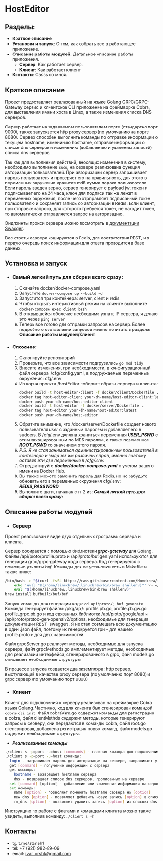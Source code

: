 # HostEditor

## Разделы:

- **Краткое описание**
- **Установка и запуск**: О том, как собрать все в работающее приложение.
- **Описание работы модулей**: Детальное описание работы приложения.
  - **Сервер**: Как работает сервер.
  - **Клиент**: Как работает клиент.
- **Контакты**: Связь со мной.

## Краткое описание

Проект предоставляет реализованный на языке Golang GRPC/GRPC-Gateway сервис и клиентское CLI приложение на фреймворке Cobra, для выставления имени хоста в Linux, а также изменения списка DNS серверов.

Сервер работает на задаваемом пользователем порте (стандартно порт 9000), также запускается http proxy сервер (по умолчанию на порте 8080). Сервер способен выполнить команды по отправке информации о текущем hostname, изменинию hostname, отправке информации о списке dns серверов и изменению (добавлению и удалению записей) списка dns серверов. 

Так как для выполнения действий, вносящих изменения в систему, необходимо выполнение ```sudo```, на сервере реализована функция авторизации пользователей. При авторизации сервер запрашивает пароль пользователя и проверяет его на правильность, для этого в переменных окружения хранится md5 сумма пароля пользователя. Если пароль введен верно, сервер генерирует с payload jwt токен и подписывает его на 24 часа, ключ для подписи так же лежит в переменных окружения, после чего отрправляет подписанный токен пользователю и сохраняет запись об авторизации в Redis. Если клиент, при отправке запроса, для которого требуется токен, не находит токен, то автоматически отправляется запрос на авторизацию.

Эндпоинты прокси сервера можно посмотреть в [документации Swagger](https://stensh1.github.io/hostEditor/).

Все ответы сервера кэшируются в Redis, для соответствия REST, и в первую очередь поиск информации для ответа проводится в базе данных.
  
## Установка и запуск

- ### Самый легкий путь для сборки всего сразу:
  1. Скачайте docker/docker-compose.yaml
  2. Запустите ``docker-compose up --build -d``
  3. Запустится три контейнера: server, client и redis
  4. Чтобы открыть интерактивный режим на клиенте выполните ``docker-compose exec client bash``
  5. В открывшейся оболочке необходимо узнать IP сервера, я делаю это через ``ping server``
  6. Теперь все готово для отправки запросов на сервер. Более подробно о составлении запросов можно почитать в разделе: **Описание работы модулей/Клиент**
 
- ### Сложнее:
  1. Склонируйте репозиторий
  2. Проверьте, что все зависимости подгрузились ``go mod tidy``
  3. Внесите изменения, при необходимости, в конфигурационный файл сервера: /cfg/config.yaml, в подгружаемые переменные окружения: cfg/.env
  4. Из корня проекта /hostEditor соберите образы сервера и клиента:
     ```bash
     docker build -t host-editor-client -f docker/client/Dockerfile .
     docker tag host-editor-client your-dh-name/host-editor-client:latest
     docker push your-dh-name/host-editor-client
     docker build -t host-editor -f docker/server/Dockerfile .
     docker tag host-editor your-dh-name/host-editor:latest
     docker push your-dh-name/host-editor
     ```
  5. Обратите внимание, что /docker/server/Dockerfile создает нового пользователя *user* с заданным паролем и добавляет его в sudoers. В /cfg/.env должна храниться переменная ***USER_PSWD*** с этим захэшированным по MD5 паролем, а также переменная ***ROOT_PSWD*** со значением этого пароля.
  6. *P.S. Я не стал заниматься администрированием пользователей в контейнере и выдачей им различных прав, именно поэтому оставил эти две переменные в /cfg/.env.*
  7. Отредактируйте ***docker/docker-compose.yaml*** с учетом вашего имени на Docker Hub.
  8. Вы также можете заменить пароль для Redis, но не забудьте обновить его в переменных окружения cfg/.env: ***REDIS_PASSWORD***
  9. Выполните шаги, начиная с п. 2 из: ***Самый легкий путь для сборки всего сразу:***

## Описание работы модулей

- ### Сервер
Проект реализован в виде двух отдельных программ: сервера и клиента.

Сервер собирается с помощью библиотеки ***grpc-gateway*** для Golang. Файлы /api/proto/profile.proto и /api/proto/buf.gen.yaml используются для генерации grpc/grpc-gateway кода сервера. Код генерируется с помощью утилиты *buf*. Команды для ее установки есть в Makefile и также ниже:
```bash
/bin/bash -c "$(curl -fsSL https://raw.githubusercontent.com/Homebrew/install/HEAD/install.sh)"; \
	echo 'eval "$(/home/linuxbrew/.linuxbrew/bin/brew shellenv)"' >> ~/.bash_profile; \
    eval "$(/home/linuxbrew/.linuxbrew/bin/brew shellenv)"
brew install bufbuild/buf/buf
```
Запуск команды для генерации кода: ``cd api/proto/; buf generate``
Команда генерирует файлы: /pkg/api/: profile.pb.go, profile.pb.gw.go, profile_grpc.pb.go и код связанных библиотек /api/proto/google/api и /api/proto/protoc-gen-openaiv2/options, необходимые для генерации документации REST (swagger). Я не стал совмещать всю документацию в один .json файл, поэтому их генерируется три - для нашего profile.proto и для двух зависимостей.

Файл grpcServer.go реализует методы, необходимые для запуска сервера, файл grpcMethods.go имплементирует методы, необходимые для реализации интерфейса, сгенерированного в grpc, файл models.go описывает необходимые структуры.

В процессе запуска создается два экземпляра: http сервер, выступающий в качестве proxy сервера (по умолчанию порт 8080) и grpc сервер (по умолчанию порт 9000)

- ### Клиент
Клиент для подключения к серверу реализован на фреймворке Cobra языка Golang. Частично, код для клиента был сгенерирован командой ``cobra-cli init``. Файл cobraVars.go содержит команды для регистрации в cobra, файл clientMethds содержит методы, которые генерируют запросы к серверу, они передаются в команды cobra, файл root.go сгенерирован, добавлена регистрация новых команд, файл models.go содержит необходимые структуры.

  - ***Реализованные команды***
  ```bash
  ./client s -p=port -u=host [commands] - главная команда для подключения к серверу, требует указания IP адреса и порта сервера
  ./client s -p=port -u=host команды:
    login - запрашивает пароль для авторизации на сервере, запрашивает у сервера jwt токен
    get [command] - получение информации с сервера
    get команды:
      hostname - возвращает hostname сервера
      dns - возвращает список dns серверов, прописанных на сервере
    set [command] [option[ - добавление или изменение информации на сервере
    set команды:
      name [option] - позволяет поменять hostname сервера на [option]
      new_dns [option] - позволяет добавить новую запись [option] в список dns серверов на сервере
      rm_dns [option] - позволяет удалить запись [option] из списока dns серверов на сервере
  ```
  Инструкцию по работе с флагами и командами клиента можно также увидеть, выполнив команду: ``./client s -h`` 


## Контакты
+ tg: t.me/stensh1
+ tel: +7 (921) 982-89-09
+ email: ivan.orshk@gmail.com
